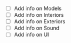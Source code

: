 - [ ] Add info on Models
- [ ] Add info on Interiors
- [ ] Add info on Exteriors
- [ ] Add info on Sound
- [ ] Add info on UI